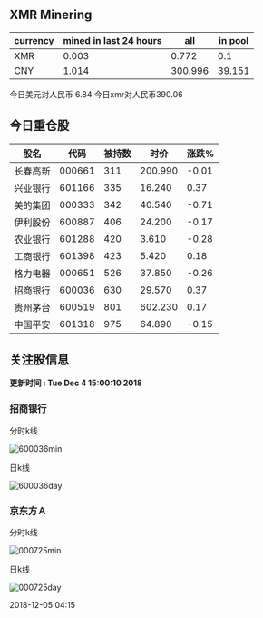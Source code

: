 ## XMR Minering

|currency|mined in last 24 hours|all|in pool|
|---|---|---|---|
|XMR|0.003|0.772|0.1|
|CNY|1.014|300.996|39.151|

今日美元对人民币 6.84	今日xmr对人民币390.06


## 今日重仓股 

|股名|代码|被持数|时价|涨跌%|
|---|---|---|---|---|
|长春高新|000661|311|200.990|-0.01|
|兴业银行|601166|335|16.240|0.37|
|美的集团|000333|342|40.540|-0.71|
|伊利股份|600887|406|24.200|-0.17|
|农业银行|601288|420|3.610|-0.28|
|工商银行|601398|423|5.420|0.18|
|格力电器|000651|526|37.850|-0.26|
|招商银行|600036|630|29.570|0.37|
|贵州茅台|600519|801|602.230|0.17|
|中国平安|601318|975|64.890|-0.15|

## 关注股信息
**更新时间 : Tue Dec  4 15:00:10 2018**
### 招商银行 
分时k线

![600036min](http://image.sinajs.cn/newchart/min/n/sh600036.gif)

日k线

![600036day](http://image.sinajs.cn/newchart/daily/n/sh600036.gif)

### 京东方Ａ 
分时k线

![000725min](http://image.sinajs.cn/newchart/min/n/sz000725.gif)

日k线

![000725day](http://image.sinajs.cn/newchart/daily/n/sz000725.gif)

2018-12-05 04:15